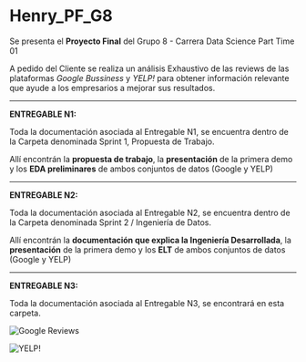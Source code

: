 # Henry_PF_G8


Se presenta el **Proyecto Final** del Grupo 8  - Carrera Data Science Part Time 01

A pedido del Cliente se realiza un análisis Exhaustivo de las reviews de las plataformas *Google Bussiness* y *YELP!* para obtener información relevante que ayude a los empresarios a mejorar sus resultados. 

-------------
**ENTREGABLE N1:**

Toda la documentación asociada al Entregable N1, se encuentra dentro de la Carpeta denominada Sprint 1, Propuesta de Trabajo.

Allí encontrán la **propuesta de trabajo**, la **presentación** de la primera demo y los **EDA preliminares** de ambos conjuntos de datos (Google y YELP)


-----------------
**ENTREGABLE N2:**

Toda la documentación asociada al Entregable N2, se encuentra dentro de la Carpeta denominada Sprint 2 / Ingeniería de Datos. 

Allí encontrán la **documentación que explica la Ingeniería Desarrollada**, la **presentación** de la primera demo y los **ELT** de ambos conjuntos de datos (Google y YELP)

-----------------

**ENTREGABLE N3:**

Toda la documentación asociada al Entregable N3, se encontrará en esta carpeta. 

![Google Reviews](https://assets-global.website-files.com/602cf6148109ccfeb1d80c49/60d4509851d12743d030a9eb_5c11336dd43b9272273fb4ce_Google-Reviews.jpeg)

![YELP!](https://andesandassociates.com/wp-content/uploads/2019/04/Yelp.png)
